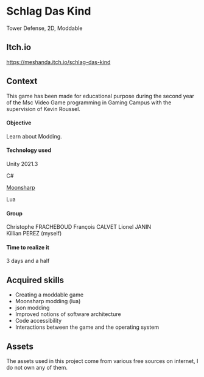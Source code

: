 # Schlag Das Kind
Tower Defense, 2D, Moddable

## Itch.io 
https://meshanda.itch.io/schlag-das-kind
 
## Context
This game has been made for educational purpose during the second year of the Msc Video Game programming in Gaming Campus with the supervision of Kevin Roussel.  

#### Objective
Learn about Modding.  

#### Technology used
Unity 2021.3

C#

[Moonsharp](https://www.moonsharp.org)

Lua

#### Group
Christophe FRACHEBOUD
François CALVET
Lionel JANIN  
Killian PEREZ (myself)

#### Time to realize it
3 days and a half

## Acquired skills
- Creating a moddable game
- Moonsharp modding (lua)
- json modding
- Improved notions of software architecture
- Code accessibility
- Interactions between the game and the operating system

## Assets
The assets used in this project come from various free sources on internet, I do not own any of them.
